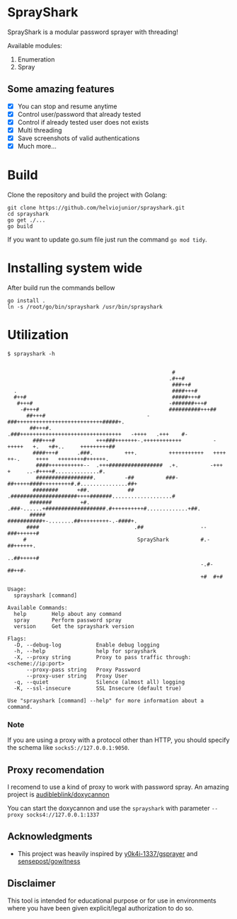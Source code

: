 # SprayShark

SprayShark is a modular password sprayer with threading! 

Available modules:

1. Enumeration
2. Spray

## Some amazing features

* [x] You can stop and resume anytime
* [x] Control user/password that already tested
* [x] Control if already tested user does not exists
* [x] Multi threading
* [x] Save screenshots of valid authentications
* [x] Much more...

# Build

Clone the repository and build the project with Golang:

```
git clone https://github.com/helviojunior/sprayshark.git
cd sprayshark
go get ./...
go build
```

If you want to update go.sum file just run the command `go mod tidy`.

# Installing system wide

After build run the commands bellow

```
go install .
ln -s /root/go/bin/sprayshark /usr/bin/sprayshark
```

# Utilization

```
$ sprayshark -h


                                                    #
                                                   .#++#
                                                    ###++#
  .                                                 ####+++#
  #++#                                              #####+++#
   #+++#                                           -#######+++#
    -#+++#                                         ##########+++##
      ##+++#                                -###+++++++++++++++++++++++++++#####+.
       ##+++#.                       .###++++++++++++++++++++++++++++++++   -++++   .+++    #-
        ###+++#             +++###+++++++-.++++++++++++          -+++++   +.   +#+..     +++++++++##
        ####+++#      .###.          +++.          +++++++++++   ++++   ++-.     ++++   ++++++++#++++++.
         ####+++++++++++--  .+++#################  .+.          -+++   +     ..-#++++#..............#.
         ##################.         -##          ###-  ##+++++####+++++++++#.#...............##+
        ########      +##.            ##  .#####################++++#######...................#
       #######         +#.    .###-......+###################.#++++++++++#.............+##.
       #####                             ###########+-........##+++++++++-.-####+.
      ####                              .##                  --###++++++#
     #                                   SprayShark          #.-##++++++.
                                                              ..##+++++#
                                                             -.#-##++#-
                                                             +#  #+#

Usage:
  sprayshark [command]

Available Commands:
  help        Help about any command
  spray       Perform password spray
  version     Get the sprayshark version

Flags:
  -D, --debug-log           Enable debug logging
  -h, --help                help for sprayshark
  -X, --proxy string        Proxy to pass traffic through: <scheme://ip:port>
      --proxy-pass string   Proxy Password
      --proxy-user string   Proxy User
  -q, --quiet               Silence (almost all) logging
  -K, --ssl-insecure        SSL Insecure (default true)

Use "sprayshark [command] --help" for more information about a command.
```

### Note

If you are using a proxy with a protocol other than HTTP, you should specify the schema like `socks5://127.0.0.1:9050`.

## Proxy recomendation

I recomend to use a kind of proxy to work with password spray. An amazing project is [audibleblink/doxycannon](https://github.com/audibleblink/doxycannon)

You can start the doxycannon and use the `sprayshark` with parameter `--proxy socks4://127.0.0.1:1337`

## Acknowledgments

* This project was heavily inspired by [y0k4i-1337/gsprayer](https://github.com/y0k4i-1337/gsprayer) and [sensepost/gowitness](https://github.com/sensepost/gowitness)


## Disclaimer

This tool is intended for educational purpose or for use in environments where you have been given explicit/legal authorization to do so.
